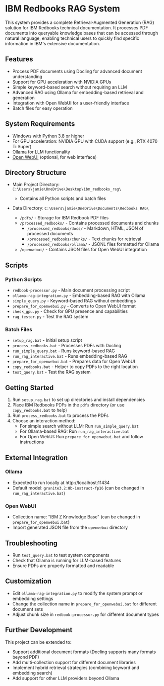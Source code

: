 # IBM Redbooks RAG System

This system provides a complete Retrieval-Augmented Generation (RAG) solution for IBM Redbooks technical documentation. It processes PDF documents into queryable knowledge bases that can be accessed through natural language, enabling technical users to quickly find specific information in IBM's extensive documentation.

## Features

- Process PDF documents using Docling for advanced document understanding
- Support for GPU acceleration with NVIDIA GPUs
- Simple keyword-based search without requiring an LLM
- Advanced RAG using Ollama for embedding-based retrieval and generation
- Integration with Open WebUI for a user-friendly interface
- Batch files for easy operation

## System Requirements

- Windows with Python 3.8 or higher
- For GPU acceleration: NVIDIA GPU with CUDA support (e.g., RTX 4070 Ti Super)
- [Ollama](https://ollama.ai/) for LLM functionality
- [Open WebUI](https://github.com/open-webui/open-webui) (optional, for web interface)

## Directory Structure

- Main Project Directory: `C:\Users\jamie\OneDrive\Desktop\ibm_redbooks_rag\`
  - Contains all Python scripts and batch files

- Data Directory: `C:\Users\jamie\OneDrive\Documents\Redbooks RAG\`
  - `/pdfs/` - Storage for IBM Redbook PDF files
  - `/processed_redbooks/` - Contains processed documents and chunks
    - `/processed_redbooks/docs/` - Markdown, HTML, JSON of processed documents
    - `/processed_redbooks/chunks/` - Text chunks for retrieval
    - `/processed_redbooks/ollama/` - JSONL files formatted for Ollama
  - `/openwebui/` - Contains JSON files for Open WebUI integration

## Scripts

### Python Scripts
- `redbook-processor.py` - Main document processing script
- `ollama-rag-integration.py` - Embedding-based RAG with Ollama
- `simple_query.py` - Keyword-based RAG without embeddings
- `prepare_for_openwebui.py` - Converts to Open WebUI format
- `check_gpu.py` - Check for GPU presence and capabilities
- `rag_tester.py` - Test the RAG system

### Batch Files
- `setup_rag.bat` - Initial setup script
- `process_redbooks.bat` - Processes PDFs with Docling
- `run_simple_query.bat` - Runs keyword-based RAG
- `run_rag_interactive.bat` - Runs embedding-based RAG
- `prepare_for_openwebui.bat` - Prepares data for Open WebUI
- `copy_redbooks.bat` - Helper to copy PDFs to the right location
- `test_query.bat` - Test the RAG system

## Getting Started

1. Run `setup_rag.bat` to set up directories and install dependencies
2. Place IBM Redbooks PDFs in the `pdfs` directory (or use `copy_redbooks.bat` to help)
3. Run `process_redbooks.bat` to process the PDFs
4. Choose an interaction method:
   - For simple search without LLM: Run `run_simple_query.bat`
   - For Ollama-based RAG: Run `run_rag_interactive.bat`
   - For Open WebUI: Run `prepare_for_openwebui.bat` and follow instructions

## External Integration

### Ollama
- Expected to run locally at http://localhost:11434
- Default model: `granite3.2:8b-instruct-fp16` (can be changed in `run_rag_interactive.bat`)

### Open WebUI
- Collection name: "IBM Z Knowledge Base" (can be changed in `prepare_for_openwebui.bat`)
- Import generated JSON file from the `openwebui` directory

## Troubleshooting

- Run `test_query.bat` to test system components
- Check that Ollama is running for LLM-based features
- Ensure PDFs are properly formatted and readable

## Customization

- Edit `ollama-rag-integration.py` to modify the system prompt or embedding settings
- Change the collection name in `prepare_for_openwebui.bat` for different document sets
- Adjust chunk size in `redbook-processor.py` for different document types

## Further Development

This project can be extended to:
- Support additional document formats (Docling supports many formats beyond PDF)
- Add multi-collection support for different document libraries
- Implement hybrid retrieval strategies (combining keyword and embedding search)
- Add support for other LLM providers beyond Ollama
